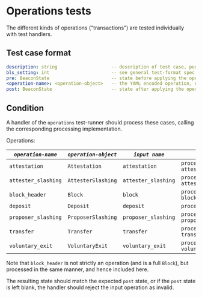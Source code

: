 # Operations tests

The different kinds of operations ("transactions") are tested individually with test handlers.

## Test case format

```yaml
description: string                    -- description of test case, purely for debugging purposes
bls_setting: int                       -- see general test-format spec.
pre: BeaconState                       -- state before applying the operation
<operation-name>: <operation-object>   -- the YAML encoded operation, e.g. a "ProposerSlashing", or "Deposit".
post: BeaconState                      -- state after applying the operation. No value if operation processing is aborted.
```

## Condition

A handler of the `operations` test-runner should process these cases, 
 calling the corresponding processing implementation.

Operations:

| *`operation-name`*      | *`operation-object`* | *`input name`*       | *`processing call`*                                    |
|-------------------------|----------------------|----------------------|--------------------------------------------------------|
| `attestation`           | `Attestation`        | `attestation`        | `process_attestation(state, attestation)`              |
| `attester_slashing`     | `AttesterSlashing`   | `attester_slashing`  | `process_attester_slashing(state, attester_slashing)`  |
| `block_header`          | `Block`              | `block`              | `process_block_header(state, block)`                   |
| `deposit`               | `Deposit`            | `deposit`            | `process_deposit(state, deposit)`                      |
| `proposer_slashing`     | `ProposerSlashing`   | `proposer_slashing`  | `process_proposer_slashing(state, proposer_slashing)`  |
| `transfer`              | `Transfer`           | `transfer`           | `process_transfer(state, transfer)`                    |
| `voluntary_exit`        | `VoluntaryExit`      | `voluntary_exit`     | `process_voluntary_exit(state, voluntary_exit)`        |

Note that `block_header` is not strictly an operation (and is a full `Block`), but processed in the same manner, and hence included here. 

The resulting state should match the expected `post` state, or if the `post` state is left blank,
 the handler should reject the input operation as invalid.
